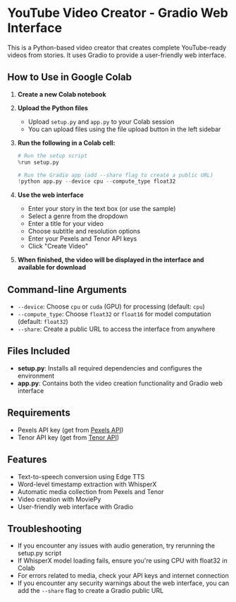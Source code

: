 # YouTube Video Creator - Gradio Web Interface

This is a Python-based video creator that creates complete YouTube-ready videos from stories. It uses Gradio to provide a user-friendly web interface.

## How to Use in Google Colab

1. **Create a new Colab notebook**

2. **Upload the Python files**
   - Upload `setup.py` and `app.py` to your Colab session
   - You can upload files using the file upload button in the left sidebar

3. **Run the following in a Colab cell:**
   ```python
   # Run the setup script
   %run setup.py
   
   # Run the Gradio app (add --share flag to create a public URL)
   !python app.py --device cpu --compute_type float32
   ```

4. **Use the web interface**
   - Enter your story in the text box (or use the sample)
   - Select a genre from the dropdown
   - Enter a title for your video
   - Choose subtitle and resolution options
   - Enter your Pexels and Tenor API keys
   - Click "Create Video"

5. **When finished, the video will be displayed in the interface and available for download**

## Command-line Arguments

- `--device`: Choose `cpu` or `cuda` (GPU) for processing (default: `cpu`)
- `--compute_type`: Choose `float32` or `float16` for model computation (default: `float32`)
- `--share`: Create a public URL to access the interface from anywhere

## Files Included

- **setup.py**: Installs all required dependencies and configures the environment
- **app.py**: Contains both the video creation functionality and Gradio web interface

## Requirements

- Pexels API key (get from [Pexels API](https://www.pexels.com/api/))
- Tenor API key (get from [Tenor API](https://developers.google.com/tenor/guides/quickstart))

## Features

- Text-to-speech conversion using Edge TTS
- Word-level timestamp extraction with WhisperX
- Automatic media collection from Pexels and Tenor
- Video creation with MoviePy
- User-friendly web interface with Gradio

## Troubleshooting

- If you encounter any issues with audio generation, try rerunning the setup.py script
- If WhisperX model loading fails, ensure you're using CPU with float32 in Colab
- For errors related to media, check your API keys and internet connection
- If you encounter any security warnings about the web interface, you can add the `--share` flag to create a Gradio public URL 